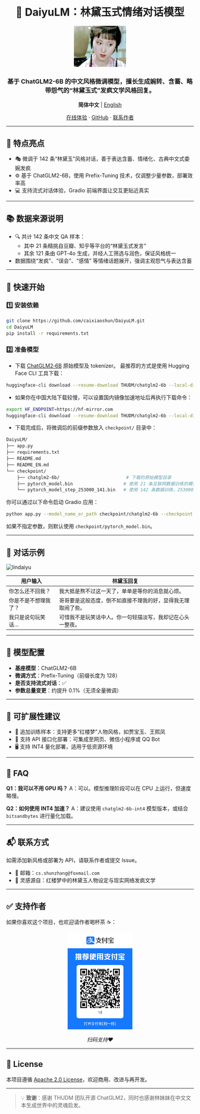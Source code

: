 <h1 align='center'>🌸 DaiyuLM：林黛玉式情绪对话模型</h1>
<p align="center">
  <img src="assets/daiyu.png" alt="Daiyu" width="140"/>
</p>

<h3 align="center">
基于 ChatGLM2-6B 的中文风格微调模型，擅长生成婉转、含蓄、略带怨气的“林黛玉式”发疯文学风格回复。
</h3>

<p align="center">
  <b>简体中文</b> | <a href="README_EN.md">English</a>
</p>

<p align="center">
  <a href="https://huggingface.co/spaces/caixiaoshun/DaiyuLM">在线体验</a> · 
  <a href="https://github.com/caixiaoshun/DaiyuLM">GitHub</a> · 
  <a href="mailto:cs.shunzhang@foxmail.com">联系作者</a>
</p>

---

## 🌟 特点亮点

- 🎭 微调于 142 条“林黛玉”风格对话，善于表达含蓄、情绪化、古典中文式委婉发疯
- ⚙️ 基于 ChatGLM2-6B，使用 Prefix-Tuning 技术，仅调整少量参数，部署效率高
- 💻 支持流式对话体验，Gradio 前端界面让交互更贴近真实

---

## 📚 数据来源说明

- 🔍 共计 142 条中文 QA 样本：
  - 其中 21 条精挑自豆瓣、知乎等平台的“林黛玉式发言”
  - 其余 121 条由 GPT‑4o 生成，并经人工筛选与润色，保证风格统一
- 数据围绕“发疯”、“误会”、“感情” 等情绪话题展开，强调主观怨气与表达含蓄

---

## 🚀 快速开始

### 1️⃣ 安装依赖

```bash
git clone https://github.com/caixiaoshun/DaiyuLM.git
cd DaiyuLM
pip install -r requirements.txt
````


### 2️⃣ 准备模型

* 下载 [ChatGLM2‑6B](https://huggingface.co/THUDM/chatglm2-6b) 原始模型及 tokenizer。
  最推荐的方式是使用 Hugging Face CLI 工具下载：

```bash
huggingface-cli download --resume-download THUDM/chatglm2-6b --local-dir checkpoint/chatglm2-6b
```

* 如果你在中国大陆下载较慢，可以设置国内镜像加速地址后再执行下载命令：

```bash
export HF_ENDPOINT=https://hf-mirror.com
huggingface-cli download --resume-download THUDM/chatglm2-6b --local-dir checkpoint/chatglm2-6b
```

* 下载完成后，将微调后的前缀参数放入 `checkpoint/` 目录中：

```bash
DaiyuLM/
├── app.py
├── requirements.txt
├── README.md
├── README_EN.md
└── checkpoint/
    ├── chatglm2-6b/                         # 下载的原始模型目录
    ├── pytorch_model.bin                   # 使用 21 条互联网数据训练的模型（epoch 未记录）
    └── pytorch_model_step_253000_141.bin   # 使用 142 条数据训练，253000 步保存
```

你可以通过以下命令启动 Gradio 应用：

```bash
python app.py --model_name_or_path checkpoint/chatglm2-6b --checkpoint checkpoint/pytorch_model_step_253000_141.bin
```

如果不指定参数，则默认使用 `checkpoint/pytorch_model.bin`。

---

## 💬 对话示例

![lindaiyu](https://github.com/user-attachments/assets/2b4b5c0f-f9ff-4a94-a68e-7d2841c4ba65)

| 用户输入       | 林黛玉回复                          |
| ---------- | ------------------------------ |
| 你怎么还不回我？   | 我大抵是熬不过这一天了，单单是等你的消息就心烦。       |
| 你是不是不想理我了？ | 哥哥要是这般态度，倒不如直接不理我的好，显得我无理取闹了些。 |
| 我只是说句玩笑话…  | 可惜我不是玩笑话中人。你一句轻描淡写，我却记在心头一整夜。  |

---

## 🧠 模型配置

* **基座模型**：ChatGLM2-6B
* **微调方式**：Prefix-Tuning（前缀长度为 128）
* **是否支持流式对话**：✅
* **参数总量变更**：约提升 0.1%（无须全量微调）

---

## 🔧 可扩展性建议

* 🔁 追加训练样本：支持更多“红楼梦”人物风格，如贾宝玉、王熙凤
* 🧪 支持 API 接口化部署：可集成至网页、微信小程序或 QQ Bot
* 🖥️ 支持 INT4 量化部署，适用于低资源环境

---

## 🙋 FAQ

**Q1：我可以不用 GPU 吗？**
A：可以。模型推理阶段可以在 CPU 上运行，但速度略慢。

**Q2：如何使用 INT4 加速？**
A：建议使用 `chatglm2-6b-int4` 模型版本，或结合 `bitsandbytes` 进行量化加载。

---

## 📬 联系方式

如需添加新风格或部署为 API，请联系作者或提交 Issue。

* 📮 邮箱：`cs.shunzhang@foxmail.com`
* 🧠 灵感源自：红楼梦中的林黛玉人物设定与现实网络发疯文学

---

## ✅ 支持作者
如果你喜欢这个项目，也欢迎请作者喝杯茶 ☕：

<p align="center">
  <img src="assets/alipay.png" alt="支付宝" height="260"/>
</p>

<p align="center"><em>扫码支持❤️</em></p>

---

## 📄 License

本项目遵循 [Apache 2.0 License](LICENSE)，欢迎商用、改进与再开发。

---

> 💡 **致谢**：感谢 THUDM 团队开源 ChatGLM2，同时也感谢林妹妹在中文文本生成世界中的灵魂启发。
